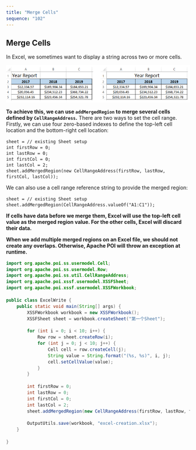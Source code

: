 ```yaml
---
title: "Merge Cells"
sequence: "102"
---
```


## Merge Cells

In Excel, we sometimes want to display a string across two or more cells.

![](/assets/images/office/poi/excel-cell-merge-example-001.png)

**To achieve this, we can use `addMergedRegion` to merge several cells defined by `CellRangeAddress`.**
There are two ways to set the cell range.
Firstly, we can use four zero-based indexes to define the top-left cell location and the bottom-right cell location:

```text
sheet = // existing Sheet setup
int firstRow = 0;
int lastRow = 0;
int firstCol = 0;
int lastCol = 2;
sheet.addMergedRegion(new CellRangeAddress(firstRow, lastRow, firstCol, lastCol));
```

We can also use a cell range reference string to provide the merged region:

```text
sheet = // existing Sheet setup
sheet.addMergedRegion(CellRangeAddress.valueOf("A1:C1"));
```

**If cells have data before we merge them,
Excel will use the top-left cell value as the merged region value.
For the other cells, Excel will discard their data.**

**When we add multiple merged regions on an Excel file, we should not create any overlaps.
Otherwise, Apache POI will throw an exception at runtime.**

```java
import org.apache.poi.ss.usermodel.Cell;
import org.apache.poi.ss.usermodel.Row;
import org.apache.poi.ss.util.CellRangeAddress;
import org.apache.poi.xssf.usermodel.XSSFSheet;
import org.apache.poi.xssf.usermodel.XSSFWorkbook;

public class ExcelWrite {
    public static void main(String[] args) {
        XSSFWorkbook workbook = new XSSFWorkbook();
        XSSFSheet sheet = workbook.createSheet("第一个Sheet");

        for (int i = 0; i < 10; i++) {
            Row row = sheet.createRow(i);
            for (int j = 0; j < 10; j++) {
                Cell cell = row.createCell(j);
                String value = String.format("(%s, %s)", i, j);
                cell.setCellValue(value);
            }
        }

        int firstRow = 0;
        int lastRow = 0;
        int firstCol = 0;
        int lastCol = 2;
        sheet.addMergedRegion(new CellRangeAddress(firstRow, lastRow, firstCol, lastCol));

        OutputUtils.save(workbook, "excel-creation.xlsx");
    }

}
```
